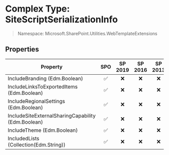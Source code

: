 # Complex Type: SiteScriptSerializationInfo

> Namespace: Microsoft.SharePoint.Utilities.WebTemplateExtensions

## Properties

Property | SPO | SP 2019 | SP 2016 | SP 2013
----------|:---:|:-------:|:-------:|:-------:
IncludeBranding (Edm.Boolean) | ✅ | ❌ | ❌ | ❌
IncludeLinksToExportedItems (Edm.Boolean) | ✅ | ❌ | ❌ | ❌
IncludeRegionalSettings (Edm.Boolean) | ✅ | ❌ | ❌ | ❌
IncludeSiteExternalSharingCapability (Edm.Boolean) | ✅ | ❌ | ❌ | ❌
IncludeTheme (Edm.Boolean) | ✅ | ❌ | ❌ | ❌
IncludedLists (Collection(Edm.String)) | ✅ | ❌ | ❌ | ❌